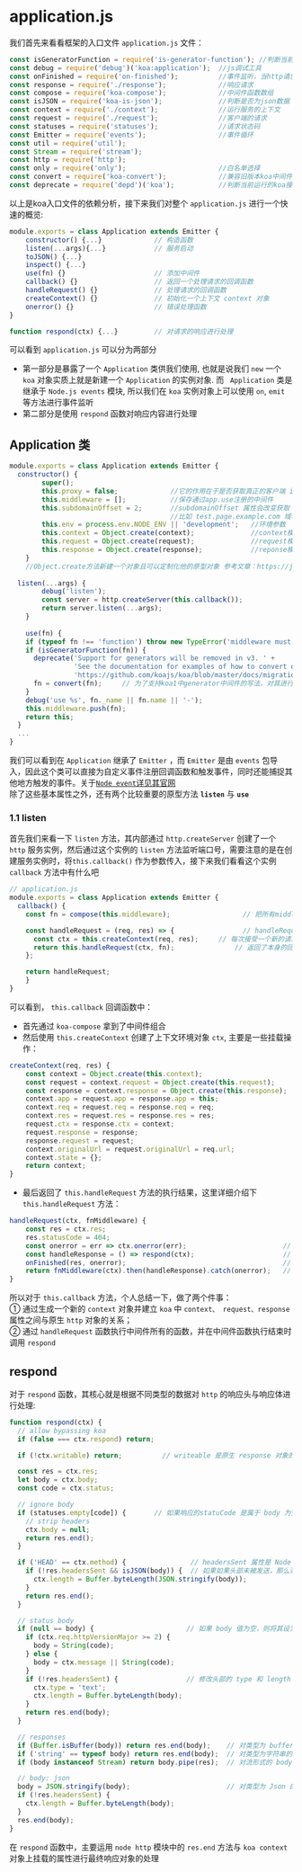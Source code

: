 # application.js
我们首先来看看框架的入口文件 `application.js` 文件：
```js
const isGeneratorFunction = require('is-generator-function'); //判断当前传入的function是否为标准的 generator function
const debug = require('debug')('koa:application');  //js调试工具
const onFinished = require('on-finished');          //事件监听，当http请求关闭，完成或者出错时调用注册好的回调
const response = require('./response');             //响应请求 
const compose = require('koa-compose');             //中间件函数数组
const isJSON = require('koa-is-json');              //判断是否为json数据
const context = require('./context');               //运行服务的上下文
const request = require('./request');               //客户端的请求
const statuses = require('statuses');               //请求状态码
const Emitter = require('events');                  //事件循环
const util = require('util');
const Stream = require('stream');
const http = require('http');
const only = require('only');                       //白名单选择
const convert = require('koa-convert');             //兼容旧版本koa中间件
const deprecate = require('depd')('koa');           //判断当前运行的koa接口是否过期，若过期则提示升级
```
以上是koa入口文件的依赖分析，接下来我们对整个 `application.js` 进行一个快速的概览:
```js
module.exports = class Application extends Emitter {
    constructor() {...}             // 构造函数
    listen(...args){...}            // 服务启动
    toJSON() {...}
    inspect() {...}
    use(fn) {}                      // 添加中间件
    callback() {}                   // 返回一个处理请求的回调函数
    handleRequest() {}              // 处理请求的回调函数
    createContext() {}              // 初始化一个上下文 context 对象
    onerror() {}                    // 错误处理函数
}

function respond(ctx) {...}         // 对请求的响应进行处理
``` 
可以看到 `application.js` 可以分为两部分
* 第一部分是暴露了一个 `Application` 类供我们使用, 也就是说我们 `new` 一个 `koa` 对象实质上就是新建一个 `Application` 的实例对象. 而 ` Application` 类是继承于 `Node.js events` 模块, 所以我们在 `koa` 实例对象上可以使用 `on`, `emit` 等方法进行事件监听
* 第二部分是使用 `respond` 函数对响应内容进行处理

## Application 类
```js
module.exports = class Application extends Emitter {
  constructor() {
		super();
		this.proxy = false;             //它的作用在于是否获取真正的客户端 ip 地址
		this.middleware = [];           //保存通过app.use注册的中间件
		this.subdomainOffset = 2;       //subdomainOffset 属性会改变获取 subdomain 时返回数组的值,
		                                //比如 test.page.example.com 域名, 如果设置 subdomainOffset 为 2, 那么返回的数组值为 ["page", "test"], 如果设置为 3, 那么返回数组值为 ["test"].
		this.env = process.env.NODE_ENV || 'development';   //环境参数
		this.context = Object.create(context);              //context模块，通过 context.js 创建
		this.request = Object.create(request);              //request模块，通过 request.js 创建
		this.response = Object.create(response);            //reponse模块，通过 reponse.js 创建
	}
	//Object.create方法新建一个对象且可以定制化他的原型对象 参考文章：https://juejin.im/post/5acd8ced6fb9a028d444ee4e#heading-3
	
  listen(...args) {
		debug('listen');
		const server = http.createServer(this.callback());
		return server.listen(...args);
	}
	
	use(fn) {
    if (typeof fn !== 'function') throw new TypeError('middleware must be a function!');
    if (isGeneratorFunction(fn)) {
      deprecate('Support for generators will be removed in v3. ' +
                'See the documentation for examples of how to convert old middleware ' +
                'https://github.com/koajs/koa/blob/master/docs/migration.md');
      fn = convert(fn);		// 为了支持koa1中generator中间件的写法，对其进行转换
    }
    debug('use %s', fn._name || fn.name || '-');
    this.middleware.push(fn);
    return this;
  }
  ...
}
```
我们可以看到在 `Application` 继承了 `Emitter` ，而 `Emitter` 是由 `events` 包导入，因此这个类可以直接为自定义事件注册回调函数和触发事件，同时还能捕捉其他地方触发的事件。关于[`Node event`详见其官网](http://nodejs.cn/api/events.html)  
除了这些基本属性之外，还有两个比较重要的原型方法 **`listen`** 与 **`use`**

### 1.1 listen
首先我们来看一下 `listen` 方法，其内部通过 `http.createServer` 创建了一个 `http` 服务实例，然后通过这个实例的 `listen` 方法监听端口号，需要注意的是在创建服务实例时，将`this.callback()` 作为参数传入，接下来我们看看这个实例 `callback` 方法中有什么吧
```js
// application.js
module.exports = class Application extends Emitter {
  callback() {
    const fn = compose(this.middleware); 				  // 把所有middleware进行了组合，使用了koa-compose

    const handleRequest = (req, res) => {				  // handleRequest 函数相当于 http.creatServer 的回调函数, 有 req, res 两个参数, 代表原生的 request, response 对象.
      const ctx = this.createContext(req, res);		// 每次接受一个新的请求就生成一个全新的 context
      return this.handleRequest(ctx, fn); 				// 返回了本身的回调函数
    };

    return handleRequest;
	}
}
```
可以看到， `this.callback` 回调函数中：
* 首先通过 `koa-compose` 拿到了中间件组合
* 然后使用 `this.createContext` 创建了上下文环境对象 `ctx`, 主要是一些挂载操作：
```js
createContext(req, res) {
	const context = Object.create(this.context);
	const request = context.request = Object.create(this.request);
	const response = context.response = Object.create(this.response);
	context.app = request.app = response.app = this;
	context.req = request.req = response.req = req;
	context.res = request.res = response.res = res;
	request.ctx = response.ctx = context;
	request.response = response;
	response.request = request;
	context.originalUrl = request.originalUrl = req.url;
	context.state = {};
	return context;
}
```
* 最后返回了 `this.handleRequest` 方法的执行结果，这里详细介绍下`this.handleRequest` 方法：
```js
handleRequest(ctx, fnMiddleware) {
	const res = ctx.res;
	res.statusCode = 404;                      
	const onerror = err => ctx.onerror(err);			            // 错误处理	
	const handleResponse = () => respond(ctx);		                // 响应处理
	onFinished(res, onerror);										// 为 res 对象添加错误处理响应，当res结束时，执行 context 的 onerror 函数(这里需要注意区分 context 与 koa 实例中的 onerror)
	return fnMiddleware(ctx).then(handleResponse).catch(onerror);	// 执行中间件数组中所有函数，并在结束时调用 respond 函数
}
```
所以对于 `this.callback` 方法，个人总结一下，做了两个件事：   
① 通过生成一个新的 `context` 对象并建立 `koa` 中 `context、 request、response` 属性之间与原生 `http` 对象的关系；  
② 通过 `handleRequest` 函数执行中间件所有的函数，并在中间件函数执行结束时调用 `respond`

## respond
对于 `respond` 函数，其核心就是根据不同类型的数据对 `http` 的响应头与响应体进行处理:
```js
function respond(ctx) {
  // allow bypassing koa
  if (false === ctx.respond) return;

  if (!ctx.writable) return;          // writeable 是原生 response 对象的 writeable 属性，检查是否为可写流

  const res = ctx.res;
  let body = ctx.body;
  const code = ctx.status;

  // ignore body
  if (statuses.empty[code]) {       // 如果响应的statuCode 是属于 body 为空的类型，例如204(not content) 304(not modified)，将body设为null
    // strip headers
    ctx.body = null;
    return res.end();
  }

  if ('HEAD' == ctx.method) {                // headersSent 属性是 Node 原生 response 对象的上的，用于检查 http 响应头是否已经被发送
    if (!res.headersSent && isJSON(body)) {  // 如果如果头部未被发送，那么添加 length 头部
      ctx.length = Buffer.byteLength(JSON.stringify(body));
    }
    return res.end();
  }

  // status body
  if (null == body) {                       // 如果 body 值为空，则将其设为 context 对象 message 属性 或者 code（ctx.status）
    if (ctx.req.httpVersionMajor >= 2) {
      body = String(code);
    } else {
      body = ctx.message || String(code);
    }                           
    if (!res.headersSent) {                 // 修改头部的 type 和 length 属性
      ctx.type = 'text';
      ctx.length = Buffer.byteLength(body);
    }
    return res.end(body);
  }

  // responses
  if (Buffer.isBuffer(body)) return res.end(body);    // 对类型为 buffer 的 body 进行处理
  if ('string' == typeof body) return res.end(body);  // 对类型为字符串的 body进行处理
  if (body instanceof Stream) return body.pipe(res);  // 对流形式的 body 进行处理

  // body: json
  body = JSON.stringify(body);                        // 对类型为 Json 的 body进行处理
  if (!res.headersSent) {
    ctx.length = Buffer.byteLength(body);
  }
  res.end(body);
}
```
在 `respond` 函数中，主要运用 `node http` 模块中的 `res.end` 方法与 `koa context` 对象上挂载的属性进行最终响应对象的处理